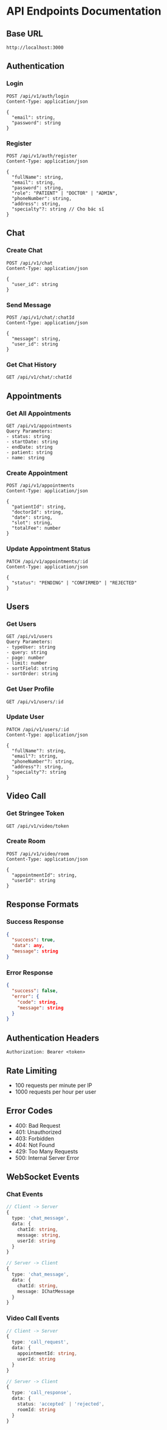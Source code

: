 # API Endpoints Documentation

## Base URL

```
http://localhost:3000
```

## Authentication

### Login

```http
POST /api/v1/auth/login
Content-Type: application/json

{
  "email": string,
  "password": string
}
```

### Register

```http
POST /api/v1/auth/register
Content-Type: application/json

{
  "fullName": string,
  "email": string,
  "password": string,
  "role": "PATIENT" | "DOCTOR" | "ADMIN",
  "phoneNumber": string,
  "address": string,
  "specialty"?: string // Cho bác sĩ
}
```

## Chat

### Create Chat

```http
POST /api/v1/chat
Content-Type: application/json

{
  "user_id": string
}
```

### Send Message

```http
POST /api/v1/chat/:chatId
Content-Type: application/json

{
  "message": string,
  "user_id": string
}
```

### Get Chat History

```http
GET /api/v1/chat/:chatId
```

## Appointments

### Get All Appointments

```http
GET /api/v1/appointments
Query Parameters:
- status: string
- startDate: string
- endDate: string
- patient: string
- name: string
```

### Create Appointment

```http
POST /api/v1/appointments
Content-Type: application/json

{
  "patientId": string,
  "doctorId": string,
  "date": string,
  "slot": string,
  "totalFee": number
}
```

### Update Appointment Status

```http
PATCH /api/v1/appointments/:id
Content-Type: application/json

{
  "status": "PENDING" | "CONFIRMED" | "REJECTED"
}
```

## Users

### Get Users

```http
GET /api/v1/users
Query Parameters:
- typeUser: string
- query: string
- page: number
- limit: number
- sortField: string
- sortOrder: string
```

### Get User Profile

```http
GET /api/v1/users/:id
```

### Update User

```http
PATCH /api/v1/users/:id
Content-Type: application/json

{
  "fullName"?: string,
  "email"?: string,
  "phoneNumber"?: string,
  "address"?: string,
  "specialty"?: string
}
```

## Video Call

### Get Stringee Token

```http
GET /api/v1/video/token
```

### Create Room

```http
POST /api/v1/video/room
Content-Type: application/json

{
  "appointmentId": string,
  "userId": string
}
```

## Response Formats

### Success Response

```json
{
  "success": true,
  "data": any,
  "message": string
}
```

### Error Response

```json
{
  "success": false,
  "error": {
    "code": string,
    "message": string
  }
}
```

## Authentication Headers

```http
Authorization: Bearer <token>
```

## Rate Limiting

- 100 requests per minute per IP
- 1000 requests per hour per user

## Error Codes

- 400: Bad Request
- 401: Unauthorized
- 403: Forbidden
- 404: Not Found
- 429: Too Many Requests
- 500: Internal Server Error

## WebSocket Events

### Chat Events

```typescript
// Client -> Server
{
  type: 'chat_message',
  data: {
    chatId: string,
    message: string,
    userId: string
  }
}

// Server -> Client
{
  type: 'chat_message',
  data: {
    chatId: string,
    message: IChatMessage
  }
}
```

### Video Call Events

```typescript
// Client -> Server
{
  type: 'call_request',
  data: {
    appointmentId: string,
    userId: string
  }
}

// Server -> Client
{
  type: 'call_response',
  data: {
    status: 'accepted' | 'rejected',
    roomId: string
  }
}
```
